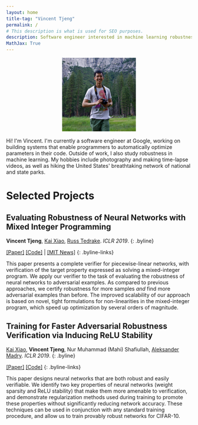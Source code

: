 ```yaml
---
layout: home
title-tag: "Vincent Tjeng"
permalink: /
# This description is what is used for SEO purposes.
description: Software engineer interested in machine learning robustness.
MathJax: True
---
```


<p style="text-align: center">
<img src="/assets/images/vincent-tjeng.jpg" width="200"/>
</p>

Hi! I'm Vincent. I'm currently a software engineer at Google, working on building systems that enable programmers to automatically optimize parameters in their code. Outside of work, I also study robustness in machine learning. My hobbies include photography and making time-lapse videos, as well as hiking the United States' breathtaking network of national and state parks.

# Selected Projects

## Evaluating Robustness of Neural Networks with Mixed Integer Programming

**Vincent Tjeng**, [Kai Xiao](https://kaixiao.github.io/), [Russ Tedrake](https://groups.csail.mit.edu/locomotion/russt.html). _ICLR 2019_.
{: .byline}

[[Paper]](https://arxiv.org/abs/1711.07356)
[[Code]](https://github.com/vtjeng/MIPVerify.jl)
| [[MIT News]](https://news.mit.edu/2019/how-tell-whether-machine-learning-systems-are-robust-enough-real-worl-0510)
{: .byline-links}

This paper presents a complete verifier for piecewise-linear networks, with verification of the target property expressed as solving a mixed-integer program. We apply our verifier to the task of evaluating the robustness of neural networks to adversarial examples. As compared to previous approaches, we certify robustness for more samples _and_ find more adversarial examples than before. The improved scalability of our approach is based on novel, tight formulations for non-linearities in the mixed-integer program, which speed up optimization by several orders of magnitude.

## Training for Faster Adversarial Robustness Verification via Inducing ReLU Stability

[Kai Xiao](https://kaixiao.github.io/), **Vincent Tjeng**, Nur Muhammad (Mahi) Shafiullah, [Aleksander Madry](https://people.csail.mit.edu/madry/). _ICLR 2019_.
{: .byline}

[[Paper]](https://arxiv.org/abs/1809.03008)
[[Code]](https://github.com/MadryLab/relu_stable)
{: .byline-links}

This paper designs neural networks that are both robust and easily verifiable. We identify two key properties of neural networks (weight sparsity and ReLU stability) that make them more amenable to verification, and demonstrate regularization methods used during training to promote these properties without significantly reducing network accuracy. These techniques can be used in conjunction with any standard training procedure, and allow us to train provably robust networks for CIFAR-10.
